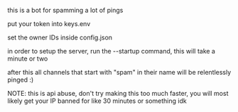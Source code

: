 this is a bot for spamming a lot of pings

put your token into keys.env

set the owner IDs inside config.json


in order to setup the server, run the --startup command, this will take a minute or two

after this all channels that start with "spam" in their name will be relentlessly pinged :)


NOTE: this is api abuse, don't try making this too much faster, you will most likely get your IP banned for like 30 minutes or something idk
